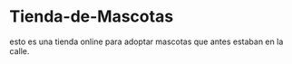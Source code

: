 # Tienda-de-Mascotas

esto es una tienda online para adoptar mascotas que antes estaban en la calle.
